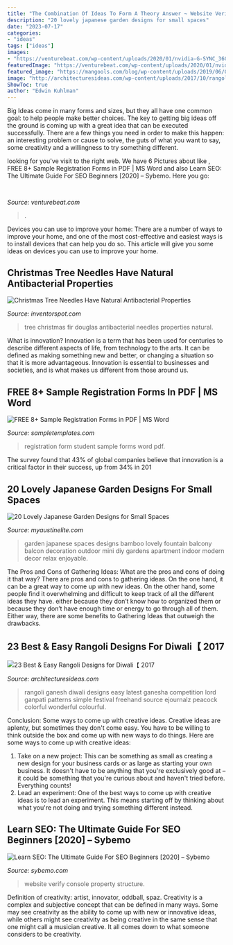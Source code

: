 ```yaml
---
title: "The Combination Of Ideas To Form A Theory Answer ~ Website Verify Console Property Structure"
description: "20 lovely japanese garden designs for small spaces"
date: "2023-07-17"
categories:
- "ideas"
tags: ["ideas"]
images:
- "https://venturebeat.com/wp-content/uploads/2020/01/nvidia-G-SYNC_360Hz.jpg"
featuredImage: "https://venturebeat.com/wp-content/uploads/2020/01/nvidia-G-SYNC_360Hz.jpg"
featured_image: "https://mangools.com/blog/wp-content/uploads/2019/06/03-verify.png"
image: "http://architecturesideas.com/wp-content/uploads/2017/10/rangoli-designs-for-diwali-2017-18.jpg"
ShowToc: true
author: "Edwin Kuhlman"
---
```



Big Ideas come in many forms and sizes, but they all have one common goal: to help people make better choices. The key to getting big ideas off the ground is coming up with a great idea that can be executed successfully. There are a few things you need in order to make this happen: an interesting problem or cause to solve, the guts of what you want to say, some creativity and a willingness to try something different.

	

		
looking for  you've visit to the right web. We have 6 Pictures about  like , FREE 8+ Sample Registration Forms in PDF | MS Word and also Learn SEO: The Ultimate Guide For SEO Beginners [2020] – Sybemo. Here you go:
		
    
## 

<img loading=lazy src="https://venturebeat.com/wp-content/uploads/2020/01/nvidia-G-SYNC_360Hz.jpg" onerror="this.onerror=null;this.src='https://tse2.mm.bing.net/th?id=OIP.RusOj6i-a9s8TFQtCEHV7QHaDr&amp;pid=15.1';" alt="">

_Source: venturebeat.com_

>. 

	

Devices you can use to improve your home:
There are a number of ways to improve your home, and one of the most cost-effective and easiest ways is to install devices that can help you do so. This article will give you some ideas on devices you can use to improve your home.

    
## Christmas Tree Needles Have Natural Antibacterial Properties

<img loading=lazy src="http://inventorspot.com/files/blog1/897b3d_487a29eadfbaa2974f5081fee6b865fa.jpg" onerror="this.onerror=null;this.src='https://tse1.mm.bing.net/th?id=OIP.HkENldP5tyXPX_bdi2E8FQHaKq&amp;pid=15.1';" alt="Christmas Tree Needles Have Natural Antibacterial Properties">

_Source: inventorspot.com_

>tree christmas fir douglas antibacterial needles properties natural. 

	

What is innovation?
Innovation is a term that has been used for centuries to describe different aspects of life, from technology to the arts. It can be defined as making something new and better, or changing a situation so that it is more advantageous. Innovation is essential to businesses and societies, and is what makes us different from those around us.

    
## FREE 8+ Sample Registration Forms In PDF | MS Word

<img loading=lazy src="https://images.sampletemplates.com/wp-content/uploads/2016/08/26153530/Student-Registration-Form.jpeg" onerror="this.onerror=null;this.src='https://tse4.mm.bing.net/th?id=OIP.4uHXah19RdHINcwVAIQKXAHaJA&amp;pid=15.1';" alt="FREE 8+ Sample Registration Forms in PDF | MS Word">

_Source: sampletemplates.com_

>registration form student sample forms word pdf. 

	

The survey found that 43% of global companies believe that innovation is a critical factor in their success, up from 34% in 201
    
## 20 Lovely Japanese Garden Designs For Small Spaces

<img loading=lazy src="http://www.myaustinelite.com/wp-content/uploads/2015/01/japanese-garden-designs-for-small-spaces-with-small-bamboo-fountain-1024x768.jpg?d07f32" onerror="this.onerror=null;this.src='https://tse4.mm.bing.net/th?id=OIP.2U0gfLDdpoXNMydBAUL-YAHaFj&amp;pid=15.1';" alt="20 Lovely Japanese Garden Designs for Small Spaces">

_Source: myaustinelite.com_

>garden japanese spaces designs bamboo lovely fountain balcony balcon decoration outdoor mini diy gardens apartment indoor modern decor relax enjoyable. 

	

The Pros and Cons of Gathering Ideas: What are the pros and cons of doing it that way?
There are pros and cons to gathering ideas. On the one hand, it can be a great way to come up with new ideas. On the other hand, some people find it overwhelming and difficult to keep track of all the different ideas they have. either because they don’t know how to organized them or because they don’t have enough time or energy to go through all of them. Either way, there are some benefits to Gathering Ideas that outweigh the drawbacks.

    
## 23 Best &amp; Easy Rangoli Designs For Diwali【 2017

<img loading=lazy src="http://architecturesideas.com/wp-content/uploads/2017/10/rangoli-designs-for-diwali-2017-18.jpg" onerror="this.onerror=null;this.src='https://tse3.mm.bing.net/th?id=OIP.sL-WMkTI1cN7b00EUiCMAQHaD8&amp;pid=15.1';" alt="23 Best &amp; Easy Rangoli Designs for Diwali【 2017">

_Source: architecturesideas.com_

>rangoli ganesh diwali designs easy latest ganesha competition lord ganpati patterns simple festival freehand source ejournalz peacock colorful wonderful colourful. 

	

Conclusion: Some ways to come up with creative ideas.
Creative ideas are aplenty, but sometimes they don't come easy. You have to be willing to think outside the box and come up with new ways to do things. Here are some ways to come up with creative ideas: 
1. Take on a new project: This can be something as small as creating a new design for your business cards or as large as starting your own business. It doesn't have to be anything that you're exclusively good at – it could be something that you're curious about and haven't tried before. Everything counts! 
2. Lead an experiment: One of the best ways to come up with creative ideas is to lead an experiment. This means starting off by thinking about what you're not doing and trying something different instead.

    
## Learn SEO: The Ultimate Guide For SEO Beginners [2020] – Sybemo

<img loading=lazy src="https://mangools.com/blog/wp-content/uploads/2019/06/03-verify.png" onerror="this.onerror=null;this.src='https://tse4.mm.bing.net/th?id=OIP.axl04VyDfnr9JoR4oLxtdgHaF9&amp;pid=15.1';" alt="Learn SEO: The Ultimate Guide For SEO Beginners [2020] – Sybemo">

_Source: sybemo.com_

>website verify console property structure. 

	

Definition of creativity: artist, innovator, oddball, spaz.
Creativity is a complex and subjective concept that can be defined in many ways. Some may see creativity as the ability to come up with new or innovative ideas, while others might see creativity as being creative in the same sense that one might call a musician creative. It all comes down to what someone considers to be creativity.

